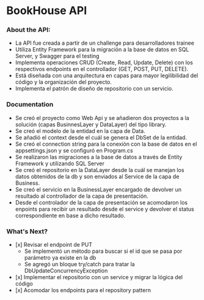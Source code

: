 # BookHouse API

<h3>About the API:</h3>
<ul>
  <li>La API fue creada a partir de un challenge para desarrolladores trainee</li>
  <li>Utiliza Entity Framework para la migración a la base de datos en SQL Server, y Swagger para el testing</li>
  <li>Implementa operaciones CRUD (Create, Read, Update, Delete) con los respectivos endpoints en el controllador (GET, POST, PUT, DELETE).</li>
  <li>Está diseñada con una arquitectura en capas para mayor legilibilidad del código y la organización del proyecto.</li>
  <li>Implementa el patrón de diseño de repositorio con un servicio.</li>
</ul>

<h3>Documentation</h3>
<ul>
  <li>Se creó el proyecto como Web Api y se añadieron dos proyectos a la solución (capas BusinnesLayer y DataLayer) del tipo library.</li>
  <li>Se creó el modelo de la entidad en la capa de Data.</li>
  <li>Se añadió el context desde el cuál se genera el DbSet de la entidad.</li>
  <li>Se creó el connection string para la conexión con la base de datos en el appsettings.json y se configuró en Program.cs</li>
  <li>Se realizaron las migraciones a la base de datos a través de Entity Framework y utilizando SQL Server</li>
  <li>Se creó el repositorio en la DataLayer desde la cuál se manejan los datos obtenidos de la db y son enviados al Service de la capa de Business.</li>
  <li>Se creó el servicio en la BusinessLayer encargado de devolver un resultado al controllador de la capa de presentación.</li>
  <li>Desde el controlador de la capa de presentación se acomodaron los enpoints para recibir un resultado desde el service y devolver el status correspondiente en base a dicho resultado.</li>
</ul>

<h3>What's Next?</h3>
<ul>
  <li>[x] Revisar el endpoint de PUT
    <ul>
      <li>Se implementó un método para buscar si el id que se pasa por parámetro ya existe en la db</li>
      <li>Se agregó un bloque try/catch para tratar la DbUpdateConcurrencyException</li>
    </ul>
  </li>
  <li>[x] Implementar el repositorio con un service y migrar la lógica del código</li>
  <li>[x] Acomodar los endpoints para el repository pattern</li>
</ul>






